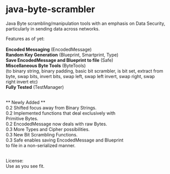 # java-byte-scrambler
Java Byte scrambling/manipulation tools with an emphasis on Data Security, particularly in sending data across networks.

Features as of yet: <br><br>
<b>Encoded Messaging</b> (EncodedMessage) <br>
<b>Random Key Generation</b> (Blueprint, Smartprint, Type) <br>
<b>Save EncodedMessage and Blueprint to file</b> (Safe) <br>
<b>Miscellaneous Byte Tools</b> (ByteTools) <br>
(to binary string, binary padding, basic bit scrambler, is bit set, extract from byte, swap bits, invert bits, swap left, swap left invert, swap right, swap right invert etc) <br>
<b>Fully Tested</b> (TestManager) <br><br>

 ** Newly Added **<br>
 0.2 Shifted focus away from Binary Strings.<br>
 0.2 Implemented functions that deal exclusively with<br>
 Primitive Bytes.<br>
 0.2 EncodedMessage now deals with raw Bytes.<br>
 0.3 More Types and Cipher possibilities.<br>
 0.3 New Bit Scrambling Functions.<br>
 0.3 Safe enables saving EncodedMessage and Blueprint<br>
 to file in a non-serialized manner.<br><br>

License: <br>
Use as you see fit. 

